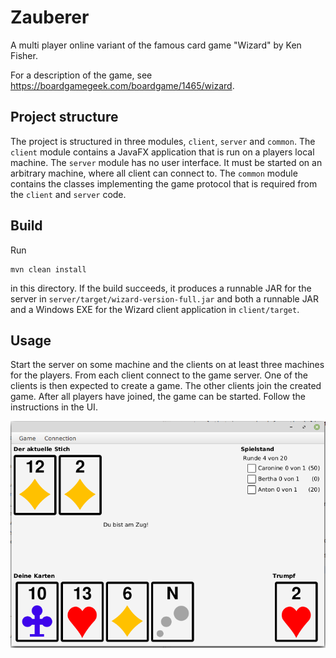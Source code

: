 # Zauberer

A multi player online variant of the famous card game "Wizard" by Ken Fisher.

For a description of the game, see https://boardgamegeek.com/boardgame/1465/wizard.

## Project structure

The project is structured in three modules, `client`, `server` and `common`. The `client` module contains a JavaFX 
application that is run on a players local machine. The `server` module has no user interface. It must be started on
an arbitrary machine, where all client can connect to. The `common` module contains the classes implementing the game
protocol that is required from the `client` and `server` code. 

## Build

Run 

```
mvn clean install
```

in this directory. If the build succeeds, it produces a runnable JAR for the server in 
`server/target/wizard-version-full.jar` and both a runnable JAR and a Windows EXE for the Wizard client application in 
`client/target`.

## Usage

Start the server on some machine and the clients on at least three machines for the players. From each client connect
to the game server. One of the clients is then expected to create a game. The other clients join the created game. After
all players have joined, the game can be started. Follow the instructions in the UI.
 
![Screenshot](doc/screenshot.png "It's your turn!")